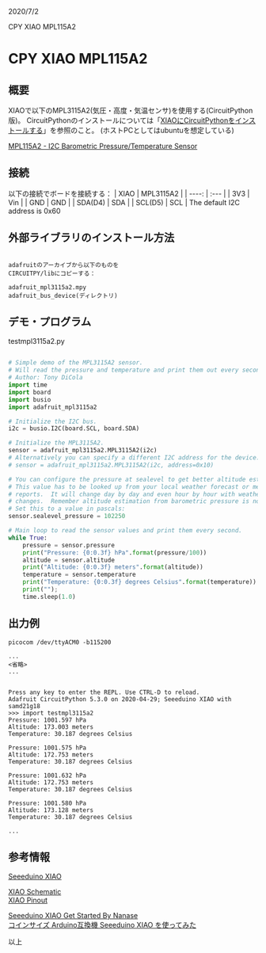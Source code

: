 
2020/7/2

CPY XIAO MPL115A2
# CPY XIAO MPL115A2

## 概要
XIAOで以下のMPL3115A2(気圧・高度・気温センサ)を使用する(CircuitPython版)。
CircuitPythonのインストールについては「[XIAOにCircuitPythonをインストールする](https://beta-notes.way-nifty.com/blog/2020/06/post-a69c8b.html)」を参照のこと。
(ホストPCとしてはubuntuを想定している)

[MPL115A2 - I2C Barometric Pressure/Temperature Sensor](https://www.adafruit.com/product/992)   


## 接続
以下の接続でボードを接続する：
| XIAO | MPL3115A2 |
| ----: | :--- |
| 3V3 | Vin |
| GND | GND |
| SDA(D4) | SDA |
| SCL(D5) | SCL |
The default I2C address is 0x60

## 外部ライブラリのインストール方法
```

adafruitのアーカイブから以下のものを
CIRCUITPY/libにコピーする：

adafruit_mpl3115a2.mpy
adafruit_bus_device(ディレクトリ)
```

## デモ・プログラム

testmpl3115a2.py
```python

# Simple demo of the MPL3115A2 sensor.
# Will read the pressure and temperature and print them out every second.
# Author: Tony DiCola
import time
import board
import busio
import adafruit_mpl3115a2

# Initialize the I2C bus.
i2c = busio.I2C(board.SCL, board.SDA)

# Initialize the MPL3115A2.
sensor = adafruit_mpl3115a2.MPL3115A2(i2c)
# Alternatively you can specify a different I2C address for the device:
# sensor = adafruit_mpl3115a2.MPL3115A2(i2c, address=0x10)

# You can configure the pressure at sealevel to get better altitude estimates.
# This value has to be looked up from your local weather forecast or meteorlogical
# reports.  It will change day by day and even hour by hour with weather
# changes.  Remember altitude estimation from barometric pressure is not exact!
# Set this to a value in pascals:
sensor.sealevel_pressure = 102250

# Main loop to read the sensor values and print them every second.
while True:
    pressure = sensor.pressure
    print("Pressure: {0:0.3f} hPa".format(pressure/100))
    altitude = sensor.altitude
    print("Altitude: {0:0.3f} meters".format(altitude))
    temperature = sensor.temperature
    print("Temperature: {0:0.3f} degrees Celsius".format(temperature))
    print("");
    time.sleep(1.0)

```

## 出力例
```
picocom /dev/ttyACM0 -b115200

...
<省略>
...


Press any key to enter the REPL. Use CTRL-D to reload.
Adafruit CircuitPython 5.3.0 on 2020-04-29; Seeeduino XIAO with samd21g18
>>> import testmpl3115a2
Pressure: 1001.597 hPa
Altitude: 173.003 meters
Temperature: 30.187 degrees Celsius

Pressure: 1001.575 hPa
Altitude: 172.753 meters
Temperature: 30.187 degrees Celsius

Pressure: 1001.632 hPa
Altitude: 172.753 meters
Temperature: 30.187 degrees Celsius

Pressure: 1001.580 hPa
Altitude: 173.128 meters
Temperature: 30.187 degrees Celsius

...

```

## 参考情報

[Seeeduino XIAO](http://akizukidenshi.com/catalog/g/gM-15178/)   

[XIAO Schematic](https://files.seeedstudio.com/wiki/Seeeduino-XIAO/res/Seeeduino-XIAO-v1.0-SCH-191112.pdf)  
[XIAO Pinout](https://www.electronics-lab.com/wp-content/uploads/2020/01/Seeeduino-XIAO-pinout.jpg)  

[Seeeduino XIAO Get Started By Nanase](https://wiki.seeedstudio.com/Seeeduino-XIAO-by-Nanase/)  
[コインサイズ Arduino互換機 Seeeduino XIAO を使ってみた](https://qiita.com/nanase/items/0fed598975c49b1d707e#spi-microsd%E3%82%AB%E3%83%BC%E3%83%89)  

以上

